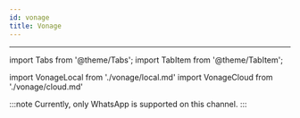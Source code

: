 ```yaml
---
id: vonage
title: Vonage
---
```


---

import Tabs from '@theme/Tabs';
import TabItem from '@theme/TabItem';

import VonageLocal from './vonage/local.md'
import VonageCloud from './vonage/cloud.md'

:::note
Currently, only WhatsApp is supported on this channel.
:::

<Tabs>
  <TabItem value="community" label="Local deployment">
    <VonageLocal/>
  </TabItem>
  <TabItem value="cloud" label="Botpress Cloud (beta)">
    <VonageCloud/>
  </TabItem>
</Tabs>
